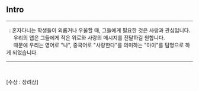 ## Intro

---
&nbsp; : 혼자다니는 학생들이 외롭거나 우울할 때, 그들에게 필요한 것은 사랑과 관심입니다. <Br>
&nbsp;&nbsp;&nbsp;&nbsp; 우리의 앱은 그들에게 작은 위로와 사랑의 메시지를 전달하길 원합니다.
<br>
&nbsp;&nbsp;&nbsp;&nbsp; 때문에 우리는 영어로 "나", 중국어로 "사랑한다"를 의미하는 "아이"를 팀명으로 하게 되었습니다.

---
<br>



[수상 : 장려상]
